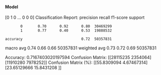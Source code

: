 #### Model
[0 1 0 ... 0 0 0]
Classification Report:
              precision    recall  f1-score   support

           0       0.70      0.92      0.80  30469299
           1       0.77      0.40      0.53  19888532

    accuracy                           0.72  50357831
   macro avg       0.74      0.66      0.66  50357831
weighted avg       0.73      0.72      0.69  50357831

Accuracy: 0.7167403020197594
Confusion Matrix:
[[28115235  2354064]
 [11910280  7978252]]
Confusion Matrix (%):
[[55.8309094   4.67467314]
 [23.65129666 15.8431208 ]]
